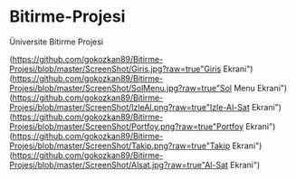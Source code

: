 # Bitirme-Projesi
Üniversite Bitirme Projesi

(https://github.com/gokozkan89/Bitirme-Projesi/blob/master/ScreenShot/Giris.jpg?raw=true"Giris Ekrani")
(https://github.com/gokozkan89/Bitirme-Projesi/blob/master/ScreenShot/SolMenu.jpg?raw=true"Sol Menu Ekrani")
(https://github.com/gokozkan89/Bitirme-Projesi/blob/master/ScreenShot/IzleAl.png?raw=true"Izle-Al-Sat Ekrani")
(https://github.com/gokozkan89/Bitirme-Projesi/blob/master/ScreenShot/Portfoy.png?raw=true"Portfoy Ekrani")
(https://github.com/gokozkan89/Bitirme-Projesi/blob/master/ScreenShot/Takip.png?raw=true"Takip Ekrani")
(https://github.com/gokozkan89/Bitirme-Projesi/blob/master/ScreenShot/Alsat.jpg?raw=true"Al-Sat Ekrani")

